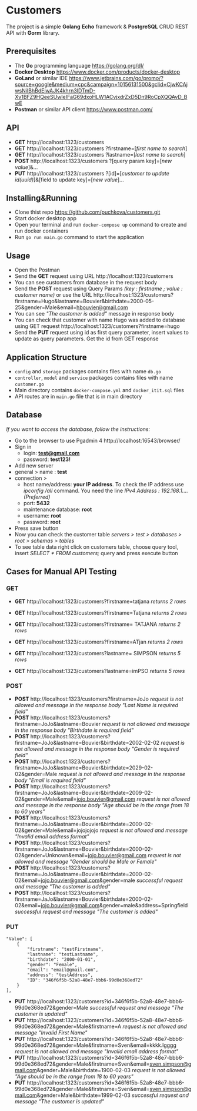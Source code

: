 # Customers
The project is a simple **Golang** **Echo** framework & **PostgreSQL** CRUD REST API with **Gorm** library.

## Prerequisites
- The **Go** programming language https://golang.org/dl/
- **Docker Desktop** https://www.docker.com/products/docker-desktop
- **GoLand** or similar IDE https://www.jetbrains.com/go/promo/?source=google&medium=cpc&campaign=10156131500&gclid=CjwKCAjwsNiIBhBdEiwAJK4khrn3IDTmD-Xv1BFZ9HQeeSUwIeIFaG69dxoHLW1ACvjxdrZxD5Dn9RoCpXQQAvD_BwE
- **Postman** or similar API client https://www.postman.com/

## API
- **GET** http://localhost:1323/customers 
- **GET** http://localhost:1323/customers ?firstname=[*first name to search*]
- **GET** http://localhost:1323/customers ?lastname=[*last name to search*]
- **POST** http://localhost:1323/customers ?[query param key]=[*new value*]&...
- **PUT** http://localhost:1323/customers ?[id]=[*customer to update id(uuid)*]&[field to update key]=[*new value*]...

## Installing&Running
- Clone thist repo https://github.com/puchkova/customers.git
- Start docker desktop app
- Open your terminal and run `docker-compose up` command to create and run docker containers
- Run `go run main.go` command to start the application

## Usage
- Open the Postman
- Send the **GET** request using URL http://localhost:1323/customers
- You can see customers from database in the request body
- Send the **POST** request using Query Params *(key : firstname ; value : customer name)* 
or use the URL http://localhost:1323/customers?firstname=Hugo&lastname=Bouvier&birthdate=2000-05-25&gender=Male&email=hbouvier@gmail.com 
- You can see *"The customer is added"* message in response body 
- You can check that customer with name Hugo was added to database using GET request http://localhost:1323/customers?firstname=hugo
- Send the **PUT** request using id as first query parameter, insert values to update as query parameters. Get the id from GET response

## Application Structure
- `config` and `storage` packages contains files with name `db.go`
- `controller`, `model` and `service` packages contains files with name `customer.go`
- Main directory contains `docker-compose.yml` and `docker_itit.sql` files
- API routes are in `main.go` file that is in main directory

## Database
*If you want to access the database, follow the instructions:*
- Go to the browser to use Pgadmin 4 http://localhost:16543/browser/
- Sign in 
	 - login: **test@gmail.com**
	 - password: **test123!**
- Add new server 
- general > name : **test**
- connection > 
	 - host name/address: **your IP address**. To check the IP address use *ipconfig /all* command. You need the line *IPv4 Address : 192.168.1....(Preferred)*
	 - port: **5432** 
	 - maintenance database: **root**
	 - username: **root**
	 - password: **root**
- Press save button
- Now you can check the customer table *servers > test > databases > root > schemas > tables*
- To see table data right click on customers table, choose query tool, insert *SELECT * FROM customers;* query and press execute button

## Cases for Manual API Testing
### GET
- **GET** http://localhost:1323/customers?firstname=tatjana *returns 2 rows*
- **GET** http://localhost:1323/customers?firstname=Tatjana *returns 2 rows*
- **GET** http://localhost:1323/customers?firstname=  TATJANA *returns 2 rows*
- **GET** http://localhost:1323/customers?firstname=ATjan *returns 2 rows*

- **GET** http://localhost:1323/customers?lastname=  SIMPSON  *returns 5 rows* 
- **GET** http://localhost:1323/customers?lastname=imPSO  *returns 5 rows*

### POST
- **POST** http://localhost:1323/customers?firstname=JoJo *request is not allowed and message in the response body "Last Name is required field"*
- **POST** http://localhost:1323/customers?firstname=JoJo&lastname=Bouvier *request is not allowed and message in the response body "Birthdate is required field"*
- **POST** http://localhost:1323/customers?firstname=JoJo&lastname=Bouvier&birthdate=2002-02-02 *request is not allowed and message in the response body "Gender is required field"*
- **POST** http://localhost:1323/customers?firstname=JoJo&lastname=Bouvier&birthdate=2029-02-02&gender=Male *request is not allowed and message in the response body "Email is required field"*
- **POST** http://localhost:1323/customers?firstname=JoJo&lastname=Bouvier&birthdate=2009-02-02&gender=Male&email=jojo.bouvier@gmail.com *request is not allowed and message in the response body "Age should be in the range from 18 to 60 years"*
- **POST** http://localhost:1323/customers?firstname=JoJo&lastname=Bouvier&birthdate=2000-02-02&gender=Male&email=jojojojojo *request is not allowed and message "Invalid email address format"*
- **POST** http://localhost:1323/customers?firstname=JoJo&lastname=Bouvier&birthdate=2000-02-02&gender=Unknown&email=jojo.bouvier@gmail.com *request is not allowed and message "Gender should be Male or Female"*
- **POST** http://localhost:1323/customers?firstname=JoJo&lastname=Bouvier&birthdate=2000-02-02&email=jojo.bouvier@gmail.com&gender=male *successful request and message "The customer is added"*
- **POST** http://localhost:1323/customers?firstname=JaJo&lastname=Bouvier&birthdate=2000-02-02&email=jojo.bouvier@gmail.com&gender=male&address=Springfield *successful request and message "The customer is added"*

### PUT
    "Value": [
        {
            "firstname": "testFirstname",
            "lastname": "testLastname",
            "birthdate": "2000-01-01",
            "gender": "Female",
            "email": "email@gmail.com",
            "address": "testAddress",
            "ID": "346f6f5b-52a8-48e7-bbb6-99d0e368ed72"
        }
    ],

- **PUT** http://localhost:1323/customers?id=346f6f5b-52a8-48e7-bbb6-99d0e368ed72&gender=Male *successful request and message "The customer is updated"*
- **PUT** http://localhost:1323/customers?id=346f6f5b-52a8-48e7-bbb6-99d0e368ed72&gender=Male&firstname=A *request is not allowed and message "Invalid First Name"*
- **PUT** http://localhost:1323/customers?id=346f6f5b-52a8-48e7-bbb6-99d0e368ed72&gender=Male&firstname=Sven&email=kkkk.lgggg *request is not allowed and message "Invalid email address format"*
- **PUT** http://localhost:1323/customers?id=346f6f5b-52a8-48e7-bbb6-99d0e368ed72&gender=Male&firstname=Sven&email=sven.simpson@gmail.com&gender=Male&birthdate=1900-02-03 *request is not allowed "Age should be in the range from 18 to 60 years"*
- **PUT** http://localhost:1323/customers?id=346f6f5b-52a8-48e7-bbb6-99d0e368ed72&gender=Male&firstname=Sven&email=sven.simpson@gmail.com&gender=Male&birthdate=1999-02-03 *successful request and message "The customer is updated"*


